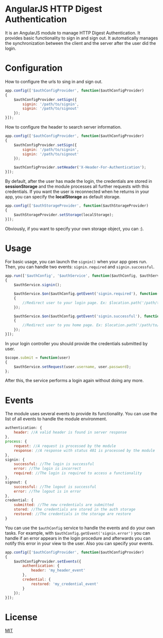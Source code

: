 AngularJS HTTP Digest Authentication
===================
It is an AngularJS module to manage HTTP Digest Authentication. It provides basic functionality
to sign in and sign out. It automatically manages the synchronization between the client and the
server after the user did the login.

Configuration
===================
How to configure the urls to sing in and sign out.
````javascript
app.config(['$authConfigProvider', function($authConfigProvider)
{
    $authConfigProvider.setSign({
        signin: '/path/to/signin',
        signin: '/path/to/signout'
    });
}]);
````
How to configure the header to search server information.
````javascript
app.config(['$authConfigProvider', function($authConfigProvider)
{
    $authConfigProvider.setSign({
        signin: '/path/to/signin',
        signin: '/path/to/signout'
    });

    $authConfigProvider.setHeader('X-Header-For-Authentication');
}]);
````

By default, after the user has made the login, the credentials are stored in **sessionStorage** and the module
processes all further requests with this credentials. If you want the user is reconnected when he returns in your
app, you can specify the **localStorage** as default storage.
````javascript
app.config(['$authStorageProvider', function($authStorageProvider)
{
    $authStorageProvider.setStorage(localStorage);
}]);
````

Obviously, if you want to specify your own storage object, you can :).

Usage
===================
For basic usage, you can launch the `signin()` when your app goes run. Then, you can handle two events: `signin.required`
and `signin.successful`.
````javascript
app.run(['$authConfig', '$authService', function($authConfig, $authService)
{
    $authService.signin();

    $authService.$on($authConfig.getEvent('signin.required'), function(event)
    {
        //Redirect user to your login page. Ex: $location.path('/path/to/login');
    });

    $authService.$on($authConfig.getEvent('signin.successful'), function(event, data)
    {
        //Redirect user to you home page. Ex: $location.path('/path/to/home');
    });
}]);
````

In your login controller you should provide the credentials submitted by user.
````javascript
$scope.submit = function(user)
{
    $authService.setRequest(user.username, user.password);
};
````

After this, the service performs a login again without doing any more.

Events
===================
The module uses several events to provide its functionality. You can use the list of all events to handle
the module environment.
````javascript
authentication: {
    header: //A valid header is found in server response
},
process: {
    request: //A request is processed by the module
    response: //A response with status 401 is processed by the module
},
signin: {
    successful: //The login is successful
    error: //The login is incorrect
    required: //The login is required to access a functionality
},
signout: {
    successful: //The logout is successful
    error: //The logout is in error
},
credential: {
    submitted: //The new credentials are submitted
    stored: //The credentials are stored in the auth storage
    restored: //The credentials in the storage are restore
}
````

You can use the `$authConfig` service to handle the events and do your own tasks. For example, with
`$authConfig.getEvent('signin.error')` you can handle if an error appears in the login procedure and
afterwards you can notify this error in your view to the user.
Also you can specify your events.
````javascript
app.config(['$authConfigProvider', function($authConfigProvider)
{
    $authConfigProvider.setEvents({
        authentication: {
            header: 'my_header_event'
        },
        credential: {
            restored: 'my_credential_event'
        }
    });
}]);
````

License
===================
[MIT](../blob/master/LICENSE)